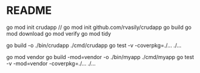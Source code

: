 # README

go mod init crudapp
// go mod init github.com/rvasily/crudapp
go build
go mod download
go mod verify
go mod tidy

go build  -o ./bin/crudapp ./cmd/crudapp
go test -v -coverpkg=./... ./...

go mod vendor
go build -mod=vendor -o ./bin/myapp ./cmd/myapp
go test -v -mod=vendor -coverpkg=./... ./...